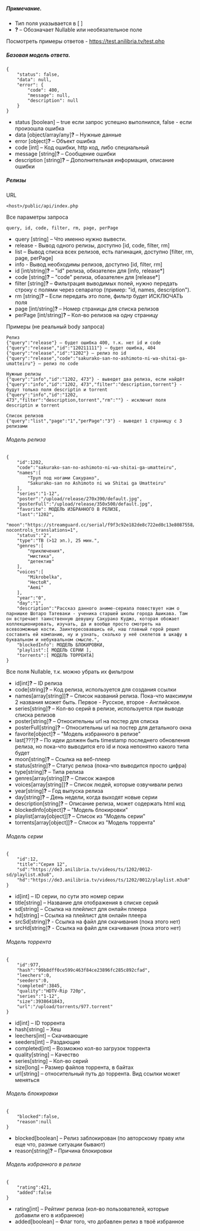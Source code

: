 ##### Примечание.
* Тип поля указывается в [ ]
* **?** – Обозначает Nullable или необязательное поле

Посмотреть примеры ответов - https://test.anilibria.tv/test.php

##### Базовая модель ответа.
```
{
    "status": false,
    "data": null, 
    "error": {
        "code": 400,
        "message": null,
        "description": null
    }
}
```
* status [boolean] – true если запрос успешно выполнился, false - если произошла ошибка
* data [object/array/any]**?** – Нужные данные
* error [object]**?** – Объект ошибка
 * code [int] – Код ошибки, http код, либо специальный
 * message [string]**?** – Сообщение ошибки
 * description [string]**?** – Дополнительная информация, описание ошибки
 
##### Релизы
URL
```
<host>/public/api/index.php
```

Все параметры запроса
```
query, id, code, filter, rm, page, perPage
```
* query [string] – Что именно нужно вывести. 
 * release - Вывод одного релизы, доступно [id, code, filter, rm]
 * list – Вывод списка всех релизов, есть пагинация, доступно [filter, rm, page, perPage]
 * info - Вывод необходимы релизов, доступно [id, filter, rm]
* id [int/string]**?** – "id" релиза, обязателен для [info, release*]
* code [string]**?** – "code" релиза, обазателен для [release*]
* filter [string]**?** – Фильтрация выводимых полей, нужно передать строку с полями через сепаратор (пример: "id, names, description").
* rm [string]**?** – Если передать это поле, фильтр будет ИСКЛЮЧАТЬ поля
* page [int/string]**?** – Номер страницы для списка релизов
* perPage [int/string]**?** – Кол-во релизов на одну страницу

Примеры (не реальный body запроса)
```
Релиз
{"query":"release"} – будет ошибка 400, т.к. нет id и code
{"query":"release","id":"120211111"} – будет ошибка, 404
{"query":"release","id":"1202"} – релиз по id
{"query":"release","code":"sakurako-san-no-ashimoto-ni-wa-shitai-ga-umatteiru"} – релиз по code

Нужные релизы
{"query":"info","id":"1202, 473"} - выведет два релиза, если найдёт
{"query":"info","id":"1202, 473","filter":"description,torrent"} - будут только поля descriptin и torrent
{"query":"info","id":"1202, 473","filter":"description,torrent","rm":""} - исключит поля descriptin и torrent

Список релизов
{"query":"list","page":"1","perPage":"3"} - выведет 1 страницу с 3 релизами
```

###### Модель релиза
```
{  
    "id":1202,
    "code":"sakurako-san-no-ashimoto-ni-wa-shitai-ga-umatteiru",
    "names":[  
        "Труп под ногами Сакурако",
        "Sakurako-san no Ashimoto ni wa Shitai ga Umatteiru"
    ],
    "series":"1-12",
    "poster":"/upload/release/270x390/default.jpg",
    "posterFull":"/upload/release/350x500/default.jpg",
    "favorite": МОДЕЛЬ ИЗБРАННОГО В РЕЛИЗЕ,
    "last":"1202",
    "moon":"https://streamguard.cc/serial/f9f3c92e182de8c722ed0c13e8087558/iframe?nocontrols_translations=1",
    "status":"2",
    "type":"ТВ (>12 эп.), 25 мин.",
    "genres":[  
        "приключения",
        "мистика",
        "детектив"
    ],
    "voices":[  
        "Mikrobelka",
        "HectoR",
        "Aemi"
    ],
    "year":"0",
    "day":"1",
    "description":"Рассказ данного аниме-сериала повествует нам о парнишке Шотаро Татеваки - ученика старшей школы города Ашикава. Там он встречает таинственную девушку Сакурако Куджо, которая обожает коллекционировать, изучать, да и вообще просто смотреть на всевозможные кости. Заинтересовавшись ей, наш главный герой решил составить ей компанию, ну и узнать, сколько у неё скелетов в шкафу в буквальном и небуквальном смысле.",
    "blockedInfo": МОДЕЛЬ БЛОКИРОВКИ,
    "playlist":[ МОДЕЛЬ СЕРИИ ],
    "torrents":[ МОДЕЛЬ ТОРРЕНТА]
}
```
Все поля Nullable, т.к. можно убрать их фильтром
* id[int]**?** – ID релиза
* code[string]**?** – Код релиза, используется для создания ссылки
* names[array[string]]**?** – Список названий релиза. Пока-что максимум 2 названия может быть. Первое - Русское, второе - Английское.
* series[string]**?** – Кол-во серий в релизе, используется при выводе списка релизов
* poster[string]**?** – Относительны url на постер для списка
* posterFull[string]**?** – Относительны url на постер для детального окна
* favorite[object]**?** – "Модель избранного в релизе"
* last[???]**?** – По идеи должен быть timestamp последнего обновления релиза, но пока-что выводится его id и пока непонятно какого типа будет
* moon[string]**?** – Ссылка на веб-плеер
* status[string]**?** – Статус релиза (пока-что выводится просто цифра)
* type[string]**?** – Типа релиза
* genres[array[string]]**?** – Список жанров
* voices[array[string]]**?** – Список людей, которые озвучивали релиз
* year[string]**?** – Год выпуска релиза
* day[string]**?** – День недели, когда выходят новые серии
* description[string]**?** – Описание релиза, может содержать html код
* blockedInfo[object]**?** – "Модель блокировки"
* playlist[array[object]]**?** – Список из "Модель серии"
* torrents[array[object]]**?** – Список из "Модель торрента"
###### Модель серии
```
{  
    "id":12,
    "title":"Серия 12",
    "sd":"https://de3.anilibria.tv/videos/ts/1202/0012-sd/playlist.m3u8",
    "hd":"https://de3.anilibria.tv/videos/ts/1202/0012/playlist.m3u8"
}
```
* id[int] – ID серии, по сути это номер серии
* title[string] – Название для отображения в списке серий 
* sd[string] – Ссылка на плейлист для онлайн плеера
* hd[string] – Ссылка на плейлист для онлайн плеера
* srcSd[string]**?** - Ссылка на файл для скачивания (пока этого нет)
* srcHd[string]**?** - Ссылка на файл для скачивания (пока этого нет)
###### Модель торрента
```
{  
    "id":977,
    "hash":"99b8dff0ce599c463f84ce23896fc285c892cfad",
    "leechers":0,
    "seeders":0,
    "completed":3845,
    "quality":"HDTV-Rip 720p",
    "series":"1-12",
    "size":3938641843,
    "url":"/upload/torrents/977.torrent"
}
```
* id[int] – ID торрента
* hash[string] – Хеш
* leechers[int] – Скачивающие 
* seeders[int] – Раздающие
* completed[int] – Возможно кол-во загрузок торрента
* quality[string] – Качество
* series[string] – Кол-во серий
* size[long] – Размер файлов торрента, в байтах
* url[string] – относительный путь до торрента. Вид ссылки может меняться
###### Модель блокировки
```
{  
    "blocked":false,
    "reason":null
}
```
* blocked[boolean] – Релиз заблокирован (по авторскому праву или еще что, разные ситуации бывают)
* reason[string]**?** – Причина блокировки
###### Модель избранного в релизе
```
{  
    "rating":421,
    "added":false
}
``` 
* rating[int] – Рейтинг релиза (кол-во пользователей, которые добавили его в избранное)
* added[boolean] – Флаг того, что добавлен релиз в твоё избранное
